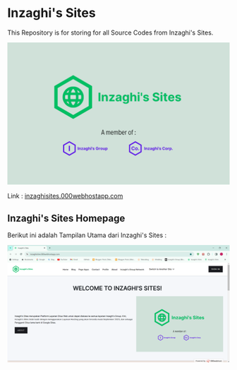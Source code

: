 # Inzaghi's Sites
This Repository is for storing for all Source Codes from Inzaghi's Sites.

![Inzaghi's Sites](/Inzaghis-Sites-202402/public_html/images/inzaghis-sites-by-inzaghis-group-corp.png)

Link : [inzaghisites.000webhostapp.com](https://inzaghisites.000webhostapp.com)

## Inzaghi's Sites Homepage
Berikut ini adalah Tampilan Utama dari Inzaghi's Sites :

![Inzaghi's Sites Homepage](/Inzaghis-Sites-202402/public_html/images/inzaghis-sites-homepage-202401.png)
